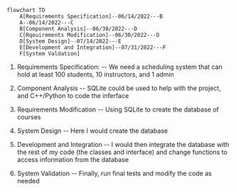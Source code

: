 ```mermaid
flowchart TD
    A[Requirements Specification]--06/14/2022---B
    A--06/14/2022---C
    B[Component Analysis]--06/30/2022---D
    C[Rqeuirements Modification]--06/30/2022---D
    D[System Design]--07/14/2022---E
    E[Development and Integration]--07/31/2022---F
    F[System Valdation]
```

1.	Requirements Specification:
-- We need a scheduling system that can hold at least 100 students, 10 instructors, and 1 admin     

2.	Component Analysis
-- SQLite could be used to help with the project, and C++/Python to code the inferface

3.	Requirements Modification
-- Using SQLite to create the database of courses   <!-- Is there an existing schema to use or you have to make a new one? -Tam Ngo -->

4.	System Design
-- Here I would create the database

5.	Development and Integration
-- I would then integrate the database with the rest of my code (the classes and interface) and change functions to access information from the database

6.	System Validation 
-- Finally, run final tests and modify the code as needed

